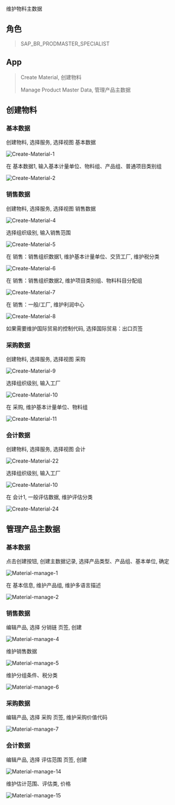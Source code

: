 维护物料主数据
## 角色
> SAP_BR_PRODMASTER_SPECIALIST
## App
> Create Material, 创建物料
>
> Manage Product Master Data, 管理产品主数据
## 创建物料
### 基本数据
创建物料, 选择服务, 选择视图 基本数据

![Create-Material-1](./img/Create-Material-1.png "基本数据视图")

在 基本数据1, 输入基本计量单位、物料组、产品组、普通项目类别组

![Create-Material-2](./img/Create-Material-2.png "基本数据1")

### 销售数据
创建物料, 选择服务, 选择视图 销售数据

![Create-Material-4](./img/Create-Material-4.png "销售数据视图")

选择组织级别, 输入销售范围

![Create-Material-5](./img/Create-Material-5.png "销售范围")

在 销售：销售组织数据1, 维护基本计量单位、交货工厂, 维护税分类

![Create-Material-6](./img/Create-Material-6.png "销售：销售组织数据1")

在 销售：销售组织数据2, 维护项目类别组、物料科目分配组

![Create-Material-7](./img/Create-Material-7.png "销售：销售组织数据2")

在 销售：一般/工厂, 维护利润中心

![Create-Material-8](./img/Create-Material-8.png "销售：一般/工厂")

如果需要维护国际贸易的控制代码, 选择国际贸易：出口页签

### 采购数据
创建物料, 选择服务, 选择视图 采购

![Create-Material-9](./img/Create-Material-9.png "采购视图")

选择组织级别, 输入工厂

![Create-Material-10](./img/Create-Material-10.png "工厂")

在 采购, 维护基本计量单位、物料组

![Create-Material-11](./img/Create-Material-11.png "采购")

### 会计数据
创建物料, 选择服务, 选择视图 会计

![Create-Material-22](./img/Create-Material-22.png "会计视图")

选择组织级别, 输入工厂

![Create-Material-10](./img/Create-Material-10.png "工厂")

在 会计1, 一般评估数据, 维护评估分类

![Create-Material-24](./img/Create-Material-24.png "会计1")

## 管理产品主数据
### 基本数据
点击创建按钮, 创建主数据记录, 选择产品类型、产品组、基本单位, 确定

![Material-manage-1](./img/Material-manage-1.png "创建主数据记录")

在 基本信息, 维护产品组, 维护多语言描述

![Material-manage-2](./img/Material-manage-2.png "基本信息")

### 销售数据
编辑产品, 选择 分销链 页签, 创建

![Material-manage-4](./img/Material-manage-4.png "分销链")

维护销售数据

![Material-manage-5](./img/Material-manage-5.png "销售数据")

维护分组条件、税分类

![Material-manage-6](./img/Material-manage-6.png "分组条件、税分类")

### 采购数据
编辑产品, 选择 采购 页签, 维护采购价值代码

![Material-manage-7](./img/Material-manage-7.png "采购")

### 会计数据
编辑产品, 选择 评估范围 页签, 创建

![Material-manage-14](./img/Material-manage-14.png "评估范围")

维护估计范围、评估类, 价格

![Material-manage-15](./img/Material-manage-15.png "评估类")